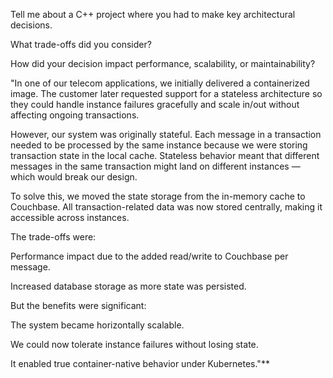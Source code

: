 Tell me about a C++ project where you had to make key architectural decisions.

What trade-offs did you consider?

How did your decision impact performance, scalability, or maintainability?

"In one of our telecom applications, we initially delivered a containerized image. The customer later requested support for a stateless architecture so they could handle instance failures gracefully and scale in/out without affecting ongoing transactions.

However, our system was originally stateful. Each message in a transaction needed to be processed by the same instance because we were storing transaction state in the local cache. Stateless behavior meant that different messages in the same transaction might land on different instances — which would break our design.

To solve this, we moved the state storage from the in-memory cache to Couchbase. All transaction-related data was now stored centrally, making it accessible across instances.

The trade-offs were:

Performance impact due to the added read/write to Couchbase per message.

Increased database storage as more state was persisted.

But the benefits were significant:

The system became horizontally scalable.

We could now tolerate instance failures without losing state.

It enabled true container-native behavior under Kubernetes."**


